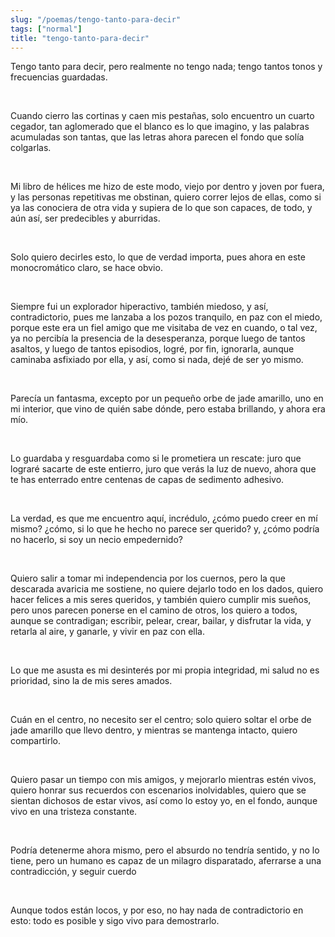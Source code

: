```yaml
---
slug: "/poemas/tengo-tanto-para-decir"
tags: ["normal"]
title: "tengo-tanto-para-decir"
---
```

Tengo tanto para decir, pero realmente no tengo nada; tengo tantos tonos y frecuencias guardadas.

&nbsp;

Cuando cierro las cortinas y caen mis pestañas, solo encuentro un cuarto cegador, tan aglomerado que el blanco es lo que imagino, y las palabras acumuladas son tantas, que las letras ahora parecen el fondo que solía colgarlas.

&nbsp;

Mi libro de hélices me hizo de este modo, viejo por dentro y joven por fuera, y las personas repetitivas me obstinan, quiero correr lejos de ellas, como si ya las conociera de otra vida y supiera de lo que son capaces, de todo, y aún así, ser predecibles y aburridas.

&nbsp;

Solo quiero decirles esto, lo que de verdad importa, pues ahora en este monocromático claro, se hace obvio.

&nbsp;

Siempre fui un explorador hiperactivo, también miedoso, y así, contradictorio, pues me lanzaba a los pozos tranquilo, en paz con el miedo, porque este era un fiel amigo que me visitaba de vez en cuando, o tal vez, ya no percibía la presencia de la desesperanza, porque luego de tantos asaltos, y luego de tantos episodios, logré, por fin, ignorarla, aunque caminaba asfixiado por ella, y así, como si nada, dejé de ser yo mismo.

&nbsp;

Parecía un fantasma, excepto por un pequeño orbe de jade amarillo, uno en mi interior, que vino de quién sabe dónde, pero estaba brillando, y ahora era mío.

&nbsp;

Lo guardaba y resguardaba como si le prometiera un rescate: juro que lograré sacarte de este entierro, juro que verás la luz de nuevo, ahora que te has enterrado entre centenas de capas de sedimento adhesivo.

&nbsp;

La verdad, es que me encuentro aquí, incrédulo, ¿cómo puedo creer en mí mismo? ¿cómo, si lo que he hecho no parece ser querido? y, ¿cómo podría no hacerlo, si soy un necio empedernido?

&nbsp;

Quiero salir a tomar mi independencia por los cuernos, pero la que descarada avaricia me sostiene, no quiere dejarlo todo en los dados, quiero hacer felices a mis seres queridos, y también quiero cumplir mis sueños, pero unos parecen ponerse en el camino de otros, los quiero a todos, aunque se contradigan; escribir, pelear, crear, bailar, y disfrutar la vida, y retarla al aire, y ganarle, y vivir en paz con ella.

&nbsp;

Lo que me asusta es mi desinterés por mi propia integridad, mi salud no es prioridad, sino la de mis seres amados.

&nbsp;

Cuán en el centro, no necesito ser el centro; solo quiero soltar el orbe de jade amarillo que llevo dentro, y mientras se mantenga intacto, quiero compartirlo.

&nbsp;

Quiero pasar un tiempo con mis amigos, y mejorarlo mientras estén vivos, quiero honrar sus recuerdos con escenarios inolvidables, quiero que se sientan dichosos de estar vivos, así como lo estoy yo, en el fondo, aunque vivo en una tristeza constante.

&nbsp;

Podría detenerme ahora mismo, pero el absurdo no tendría sentido, y no lo tiene, pero un humano es capaz de un milagro disparatado, aferrarse a una contradicción, y seguir cuerdo

&nbsp;

Aunque todos están locos, y por eso, no hay nada de contradictorio en esto: todo es posible y sigo vivo para demostrarlo.